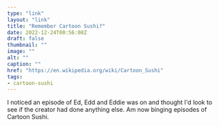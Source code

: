 ```yaml
---
type: "link"
layout: "link"
title: "Remember Cartoon Sushi?"
date: 2022-12-24T00:56:08Z
draft: false
thumbnail: ""
image: ""
alt: ""
caption: ""
href: "https://en.wikipedia.org/wiki/Cartoon_Sushi"
tags:
- cartoon-sushi
---
```


I noticed an episode of Ed, Edd and Eddie was on and thought I'd look to see if the creator had done anything else. Am now binging episodes of Cartoon Sushi.
